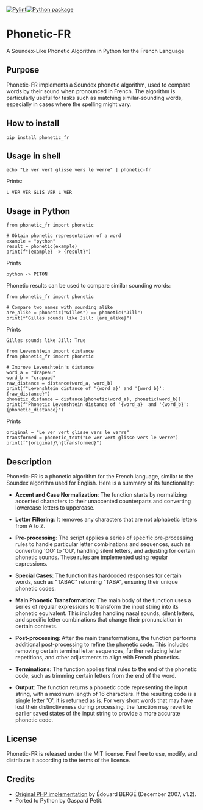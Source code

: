 [![Pylint](https://github.com/gaspardpetit/phonetic_fr-py/actions/workflows/pylint.yml/badge.svg)](https://github.com/gaspardpetit/phonetic_fr-py/actions/workflows/pylint.yml)[![Python package](https://github.com/gaspardpetit/phonetic_fr-py/actions/workflows/python-package.yml/badge.svg)](https://github.com/gaspardpetit/phonetic_fr-py/actions/workflows/python-package.yml)

# Phonetic-FR
A Soundex-Like Phonetic Algorithm in Python for the French Language

## Purpose
Phonetic-FR implements a Soundex phonetic algorithm, used to compare words by their sound when pronounced in French. The algorithm is particularly useful for tasks such as matching similar-sounding words, especially in cases where the spelling might vary.

## How to install
```{bash}
pip install phonetic_fr
```

## Usage in shell
```{bash}
echo "Le ver vert glisse vers le verre" | phonetic-fr
```
Prints:
```{bash}
L VER VER GLIS VER L VER
```

## Usage in Python
```{py}
from phonetic_fr import phonetic

# Obtain phonetic representation of a word
example = "python"
result = phonetic(example)
print(f"{example} -> {result}")
```

Prints
```
python -> PITON
```

Phonetic results can be used to compare similar sounding words:

```{py}
from phonetic_fr import phonetic

# Compare two names with sounding alike
are_alike = phonetic("Gilles") == phonetic("Jill")
print(f"Gilles sounds like Jill: {are_alike}")
```

Prints
```
Gilles sounds like Jill: True
```

```{py}
from Levenshtein import distance
from phonetic_fr import phonetic

# Improve Levenshtein's distance
word_a = "drapeau"
word_b = "crapaud"
raw_distance = distance(word_a, word_b)
print(f"Levenshtein distance of '{word_a}' and '{word_b}': {raw_distance}")
phonetic_distance = distance(phonetic(word_a), phonetic(word_b))
print(f"Phonetic Levenshtein distance of '{word_a}' and '{word_b}': {phonetic_distance}")
```

Prints
```
original = "Le ver vert glisse vers le verre"
transformed = phonetic_text("Le ver vert glisse vers le verre")
print(f"{original}\n{transformed}")
```

## Description
Phonetic-FR is a phonetic algorithm for the French language, similar to the Soundex algorithm used for English. Here is a summary of its functionality:

- **Accent and Case Normalization**: The function starts by normalizing accented characters to their unaccented counterparts and converting lowercase letters to uppercase.

- **Letter Filtering**: It removes any characters that are not alphabetic letters from A to Z.

- **Pre-processing**: The script applies a series of specific pre-processing rules to handle particular letter combinations and sequences, such as converting 'OO' to 'OU', handling silent letters, and adjusting for certain phonetic sounds. These rules are implemented using regular expressions.

- **Special Cases**: The function has hardcoded responses for certain words, such as "TABAC" returning "TABA", ensuring their unique phonetic codes.

- **Main Phonetic Transformation**: The main body of the function uses a series of regular expressions to transform the input string into its phonetic equivalent. This includes handling nasal sounds, silent letters, and specific letter combinations that change their pronunciation in certain contexts.

- **Post-processing**: After the main transformations, the function performs additional post-processing to refine the phonetic code. This includes removing certain terminal letter sequences, further reducing letter repetitions, and other adjustments to align with French phonetics.

- **Terminations**: The function applies final rules to the end of the phonetic code, such as trimming certain letters from the end of the word.

- **Output**: The function returns a phonetic code representing the input string, with a maximum length of 16 characters. If the resulting code is a single letter 'O', it is returned as is. For very short words that may have lost their distinctiveness during processing, the function may revert to earlier saved states of the input string to provide a more accurate phonetic code.

## License

Phonetic-FR is released under the MIT license. Feel free to use, modify, and distribute it according to the terms of the license.

## Credits

- [Original PHP implementation](https://github.com/EdouardBERGE/phonetic) by Édouard BERGÉ (December 2007, v1.2).
- Ported to Python by Gaspard Petit.
